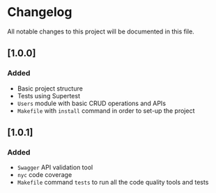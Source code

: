 # Changelog
All notable changes to this project will be documented in this file.

## [1.0.0]
### Added
- Basic project structure
- Tests using Supertest
- `Users` module with basic CRUD operations and APIs
- `Makefile` with `install` command in order to set-up the project

## [1.0.1]
### Added
- `Swagger` API validation tool
- `nyc` code coverage
- `Makefile` command `tests` to run all the code quality tools and tests
